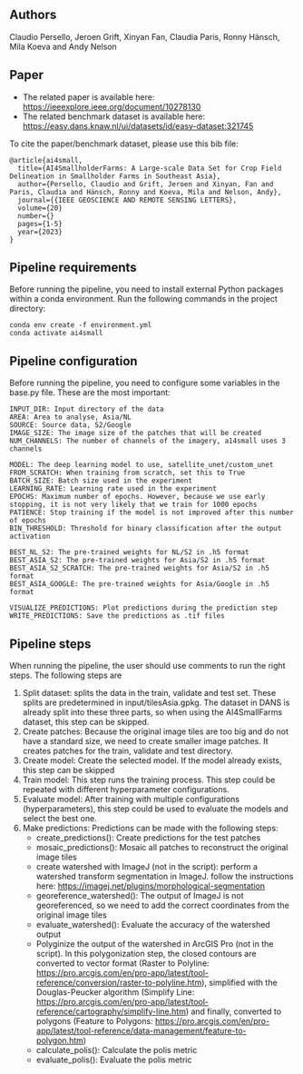 
## Authors
Claudio Persello,
Jeroen Grift,
Xinyan Fan,
Claudia Paris,
Ronny Hänsch,
Mila Koeva and
Andy Nelson

## Paper
- The related paper is available here: https://ieeexplore.ieee.org/document/10278130
- The related benchmark dataset is available here: https://easy.dans.knaw.nl/ui/datasets/id/easy-dataset:321745

To cite the paper/benchmark dataset, please use this bib file:
```
@article{ai4small,
  title={AI4SmallholderFarms: A Large-scale Data Set for Crop Field Delineation in Smallholder Farms in Southeast Asia},
  author={Persello, Claudio and Grift, Jeroen and Xinyan, Fan and Paris, Claudia and Hänsch, Ronny and Koeva, Mila and Nelson, Andy},
  journal={{IEEE GEOSCIENCE AND REMOTE SENSING LETTERS},
  volume={20}
  number={}
  pages={1-5}
  year={2023}
}
```

## Pipeline requirements
Before running the pipeline, you need to install external Python packages within a conda environment. Run the following commands in the project directory: 

```
conda env create -f environment.yml
conda activate ai4small
```

## Pipeline configuration
Before running the pipeline, you need to configure some variables in the base.py file. These are the most important:

```
INPUT_DIR: Input directory of the data
AREA: Area to analyse, Asia/NL
SOURCE: Source data, S2/Google
IMAGE_SIZE: The image size of the patches that will be created
NUM_CHANNELS: The number of channels of the imagery, a14small uses 3 channels

MODEL: The deep learning model to use, satellite_unet/custom_unet
FROM_SCRATCH: When training from scratch, set this to True
BATCH_SIZE: Batch size used in the experiment
LEARNING_RATE: Learning rate used in the experiment
EPOCHS: Maximum number of epochs. However, because we use early stopping, it is not very likely that we train for 1000 epochs
PATIENCE: Stop training if the model is not improved after this number of epochs
BIN_THRESHOLD: Threshold for binary classification after the output activation

BEST_NL_S2: The pre-trained weights for NL/S2 in .h5 format
BEST_ASIA_S2: The pre-trained weights for Asia/S2 in .h5 format
BEST_ASIA_S2_SCRATCH: The pre-trained weights for Asia/S2 in .h5 format
BEST_ASIA_GOOGLE: The pre-trained weights for Asia/Google in .h5 format

VISUALIZE_PREDICTIONS: Plot predictions during the prediction step
WRITE_PREDICTIONS: Save the predictions as .tif files
```

## Pipeline steps
When running the pipeline, the user should use comments to run the right steps. The following steps are 

1. Split dataset: splits the data in the train, validate and test set. These splits are predetermined in input/tilesAsia.gpkg. The dataset in DANS is already split into these three parts, so when using the AI4SmallFarms dataset, this step can be skipped.
2. Create patches: Because the original image tiles are too big and do not have a standard size, we need to create smaller image patches. It creates patches for the train, validate and test directory. 
3. Create model: Create the selected model. If the model already exists, this step can be skipped
4. Train model: This step runs the training process. This step could be repeated with different hyperparameter configurations. 
5. Evaluate model: After training with multiple configurations (hyperparameters), this step could be used to evaluate the models and select the best one.
6. Make predictions: Predictions can be made with the following steps:
    * create_predictions(): Create predictions for the test patches
    * mosaic_predictions(): Mosaic all patches to reconstruct the original image tiles
    * create watershed with ImageJ (not in the script): perform a watershed transform segmentation in ImageJ. follow the instructions here: https://imagej.net/plugins/morphological-segmentation
    * georeference_watershed(): The output of ImageJ is not georeferenced, so we need to add the correct coordinates from the original image tiles
    * evaluate_watershed(): Evaluate the accuracy of the watershed output
    * Polyginize the output of the watershed in ArcGIS Pro (not in the script). In this polygonization step, the closed contours are converted to vector format (Raster to Polyline: https://pro.arcgis.com/en/pro-app/latest/tool-reference/conversion/raster-to-polyline.htm), simplified with the Douglas-Peucker
  algorithm (Simplify Line: https://pro.arcgis.com/en/pro-app/latest/tool-reference/cartography/simplify-line.htm) and finally, converted to polygons (Feature to Polygons: https://pro.arcgis.com/en/pro-app/latest/tool-reference/data-management/feature-to-polygon.htm)
    * calculate_polis(): Calculate the polis metric
    * evaluate_polis(): Evaluate the polis metric

